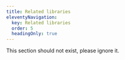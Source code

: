 ```yaml
---
title: Related libraries
eleventyNavigation:
  key: Related libraries
  order: 5
  headingOnly: true
---
```


This section should not exist, please ignore it.